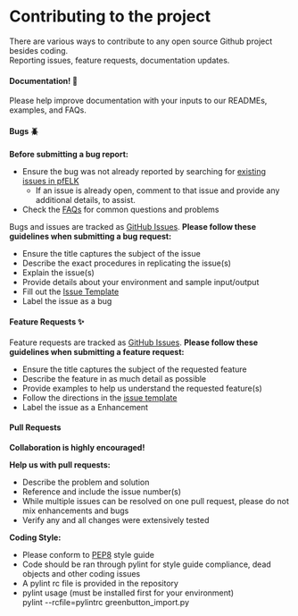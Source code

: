 # Contributing to the project
There are various ways to contribute to any open source Github project besides coding.  
Reporting issues, feature requests, documentation updates.



#### Documentation! :page_with_curl:

Please help improve documentation with your inputs to our READMEs, examples, and FAQs.

#### Bugs :beetle:

**Before submitting a bug report:**
* Ensure the bug was not already reported by searching for [existing issues in pfELK](https://github.com/gauthig/sce-greenbutton/issues)
  * If an issue is already open, comment to that issue and provide any additional details, to assist.
* Check the [FAQs](#) for common questions and problems 

Bugs and issues are tracked as [GitHub Issues](https://github.com/gauthig/sce-greenbutton/issues).
**Please follow these guidelines when submitting a bug request:**
* Ensure the title captures the subject of the issue
* Describe the exact procedures in replicating the issue(s)
* Explain the issue(s)
* Provide details about your environment and sample input/output
* Fill out the [Issue Template](https://github.com/gauthig/sce-greenbutton/issues/new/choose) 
* Label the issue as a bug

#### Feature Requests :sparkles:

Feature requests are tracked as [GitHub Issues](https://github.com/gauthig/sce-greenbutton/issues).
**Please follow these guidelines when submitting a feature request:**
* Ensure the title captures the subject of the requested feature
* Describe the feature in as much detail as possible
* Provide examples to help us understand the requested feature(s)
* Follow the directions in the [issue template](https://github.com/gauthig/sce-greenbutton/issuess/new/choose)
* Label the issue as a Enhancement

#### Pull Requests 

**Collaboration is highly encouraged!** 

**Help us with pull requests:**
* Describe the problem and solution
* Reference and include the issue number(s) 
* While multiple issues can be resolved on one pull request, please do not mix enhancements and bugs
* Verify any and all changes were extensively tested

**Coding Style:**
* Please conform to [PEP8](https://peps.python.org/pep-0008/) style guide
* Code should be ran through pylint for style guide compliance, dead objects and other coding issues
* A pylint rc file is provided in the repository
* pylint usage (must be installed first for your environment)
<br>pylint --rcfile=pylintrc greenbutton_import.py



